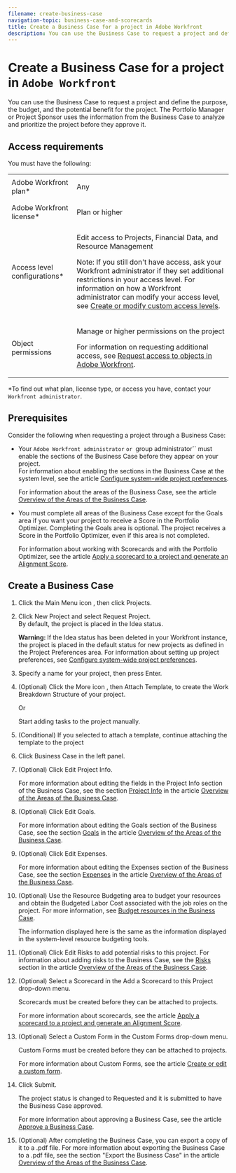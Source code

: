 ```yaml
---
filename: create-business-case
navigation-topic: business-case-and-scorecards
title: Create a Business Case for a project in Adobe Workfront
description: You can use the Business Case to request a project and define the purpose, the budget, and the potential benefit for the project. The Portfolio Manager or Project Sponsor uses the information from the Business Case to analyze and prioritize the project before they approve it.
---
```


# Create a Business Case for a project in `Adobe Workfront`

You can use the Business Case to request a project and define the purpose, the budget, and the potential benefit for the project. The Portfolio Manager or Project Sponsor uses the information from the Business Case to analyze and prioritize the project before they approve it.

## Access requirements

You must have the following:

<table cellspacing="0"> 
 <col> 
 <col> 
 <tbody> 
  <tr> 
   <td role="rowheader"><span>Adobe Workfront</span> plan*</td> 
   <td> <p>Any </p> </td> 
  </tr> 
  <tr> 
   <td role="rowheader"><span>Adobe Workfront</span> license*</td> 
   <td> <p><span>Plan</span> or higher</p> </td> 
  </tr> 
  <tr> 
   <td role="rowheader">Access level configurations*</td> 
   <td> <p>Edit access to Projects, Financial Data, and Resource Management</p> <p>Note: If you still don't have access, ask your <span>Workfront administrator</span> if they set additional restrictions in your access level. For information on how a <span>Workfront administrator</span> can modify your access level, see <a href="../../../administration-and-setup/add-users/configure-and-grant-access/create-modify-access-levels.md" class="MCXref xref">Create or modify custom access levels</a>.</p> </td> 
  </tr> 
  <tr> 
   <td role="rowheader">Object permissions</td> 
   <td> <p>Manage or higher permissions on the project</p> <p>For information on requesting additional access, see <a href="../../../workfront-basics/grant-and-request-access-to-objects/request-access.md" class="MCXref xref">Request access to objects in Adobe Workfront</a>.</p> </td> 
  </tr> 
 </tbody> 
</table>

&#42;To find out what plan, license type, or access you have, contact your `Workfront administrator`.

## Prerequisites

Consider the following when requesting a project through a Business Case:

* Your `Adobe Workfront administrator` `or `group administrator`` must enable the sections of the Business Case before they appear on your project.  
  For information about enabling the sections in the Business Case at the system level, see the article [Configure system-wide project preferences](../../../administration-and-setup/set-up-workfront/configure-system-defaults/set-project-preferences.md).

  For information about the areas of the Business Case, see the article [Overview of the Areas of the Business Case](../../../manage-work/projects/define-a-business-case/areas-of-business-case.md).

* You must complete all areas of the Business Case except for the Goals area if you want your project to receive a Score in the Portfolio Optimizer. Completing the Goals area is optional. The project receives a Score in the Portfolio Optimizer, even if this area is not completed.

  For information about working with Scorecards and with the Portfolio Optimizer, see the article [Apply a scorecard to a project and generate an Alignment Score](../../../manage-work/projects/define-a-business-case/apply-scorecard-to-project-to-generate-alignment-score.md).

## Create a Business Case<![CDATA[   ]]>

<ol> 
 <li value="1"><![CDATA[
        ]]><![CDATA[
]]>Click the Main Menu icon , then click Projects.</li> 
 <li value="2"> <p> Click&nbsp;<span class="bold">New Project</span> and select&nbsp;<span class="bold">Request Project</span>.<br>By default, the project is placed in the <span class="bold">Idea</span> status.</p> <p class="warning" data-mc-autonum="<b>Warning: </b>"><span class="autonumber"><span><b>Warning: </b></span></span>If the Idea status has been deleted in your <span>Workfront</span> instance, the project is placed in the default status for new projects as defined in the Project Preferences area. For information about setting up project preferences, see <a href="../../../administration-and-setup/set-up-workfront/configure-system-defaults/set-project-preferences.md" class="MCXref xref">Configure system-wide project preferences</a>.</p> </li> 
 <li value="3"> Specify a name for your project, then press Enter. </li> 
 <li value="4"> <p> (Optional) <![CDATA[
 ]]>Click the More icon , then Attach Template, to create the Work Breakdown Structure of your project. </p> <p>Or</p> <p>Start adding tasks to the project manually. </p> </li> 
 <li value="5"> <p>(Conditional) If you selected to attach a template, continue attaching the template to the project</p> </li> 
 <li value="6"><![CDATA[
]]>Click Business Case in the left panel.</li> 
 <li value="7"> <p> (Optional) Click <span class="bold">Edit Project Info</span>.&nbsp;</p> <p>For more information about editing the fields in the Project Info section of the Business Case, see the section <a href="../../../manage-work/projects/define-a-business-case/areas-of-business-case.md#project-info" class="MCXref xref">Project Info</a> in the article <a href="../../../manage-work/projects/define-a-business-case/areas-of-business-case.md" class="MCXref xref">Overview of the Areas of the Business Case</a>.</p> </li> 
 <li value="8"> <p> (Optional) Click <span class="bold">Edit Goals</span>.</p> <p>For more information about editing the Goals section of the Business Case, see the section <a href="../../../manage-work/projects/define-a-business-case/areas-of-business-case.md#goals" class="MCXref xref">Goals</a> in the article <a href="../../../manage-work/projects/define-a-business-case/areas-of-business-case.md" class="MCXref xref">Overview of the Areas of the Business Case</a>.</p> </li> 
 <li value="9"> <p>(Optional) Click<span class="bold"> Edit Expenses</span>.</p> <p>For more information about editing the Expenses section of the Business Case, see the section <a href="../../../manage-work/projects/define-a-business-case/areas-of-business-case.md#expenses" class="MCXref xref">Expenses</a> in the article <a href="../../../manage-work/projects/define-a-business-case/areas-of-business-case.md" class="MCXref xref">Overview of the Areas of the Business Case</a>.</p> </li> 
 <li value="10"> <p>(Optional) Use the Resource Budgeting area to budget your resources and obtain the Budgeted Labor Cost associated with the job roles on the project. For more information, see <a href="../../../manage-work/projects/define-a-business-case/budget-resources-in-business-case.md" class="MCXref xref">Budget resources in the Business Case</a>. </p> <note type="tip">
    The information displayed here is the same as the information displayed in the system-level resource budgeting tools. 
  </note> </li> 
 <li value="11"> <p>(Optional)&nbsp;Click <span class="bold">Edit Risks</span> to add potential risks to this project. For information about adding risks to the Business Case, see the <a href="../../../manage-work/projects/define-a-business-case/areas-of-business-case.md#risks" class="MCXref xref">Risks</a> section in the article <a href="../../../manage-work/projects/define-a-business-case/areas-of-business-case.md" class="MCXref xref">Overview of the Areas of the Business Case</a>. </p> </li> 
 <li value="12"> <p>(Optional) Select a<span class="bold">&nbsp;Scorecard</span>&nbsp;in the <span class="bold">Add a Scorecard</span><span class="bold"> to this Project</span> drop-down menu.</p> <p>Scorecards must be created before they can be attached to projects.</p> <p>For more information about scorecards, see the article <a href="../../../manage-work/projects/define-a-business-case/apply-scorecard-to-project-to-generate-alignment-score.md" class="MCXref xref">Apply a scorecard to a project and generate an Alignment Score</a>.</p> </li> 
 <li value="13"> <p>(Optional) Select a <span class="bold">Custom Form</span> in the <span class="bold">Custom Forms</span> drop-down menu.</p> <p>Custom Forms must be created before they can be attached to projects.</p> <p>For more information about Custom Forms, see the article <a href="../../../administration-and-setup/customize-workfront/create-manage-custom-forms/create-or-edit-a-custom-form.md" class="MCXref xref">Create or edit a custom form</a>.</p> </li> 
 <li value="14"> <p>Click&nbsp;<span class="bold">Submit</span>. </p> <p>The project status is changed to <span class="bold">Requested</span> and it is submitted to have the Business Case approved.<br></p> <p>For more information about approving a Business Case, see the article <a href="../../../manage-work/projects/define-a-business-case/approve-business-case.md" class="MCXref xref">Approve a Business Case</a>.</p> </li> 
 <li value="15"> <p>(Optional) After completing the Business Case, you can export a copy of it to a .pdf file.&nbsp;For more information about exporting the Business Case to a .pdf file, see the section "Export the Business Case" in the article <a href="../../../manage-work/projects/define-a-business-case/areas-of-business-case.md" class="MCXref xref">Overview of the Areas of the Business Case</a>.</p> </li> 
</ol>

